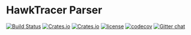 HawkTracer Parser
====
[![Build Status](https://travis-ci.org/loganek/hawktracer-parser.svg?branch=master)](https://travis-ci.org/loganek/hawktracer-parser) [![Crates.io](https://img.shields.io/crates/v/hawktracer-parser.svg)](https://crates.io/crates/hawktracer-parser) [![Crates.io](https://img.shields.io/crates/d/hawktracer-parser.svg)](https://crates.io/crates/hawktracer-parser) [![license](https://img.shields.io/badge/license-MIT-blue.svg)](https://github.com/kbknapp/clap-rs/blob/master/LICENSE-MIT) 
[![codecov](https://codecov.io/gh/loganek/hawktracer-parser/branch/master/graph/badge.svg)](https://codecov.io/gh/loganek/hawktracer-parser) [![Gitter chat](https://badges.gitter.im/HawkTracer/lobby.png)](https://gitter.im/HawkTracer/lobby)
